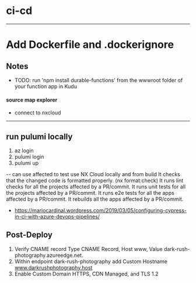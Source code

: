 # ci-cd

---

# Add Dockerfile and .dockerignore

## Notes

- TODO: run 'npm install durable-functions' from the wwwroot folder of your function app in Kudu

#### source map explorer

- connect to nxcloud

---

## run pulumi locally

1. az login
2. pulumi login
3. pulumi up

-- can use affected to test use NX Cloud locally and from build
It checks that the changed code is formatted properly. (nx format:check)
It runs lint checks for all the projects affected by a PR/commit.
It runs unit tests for all the projects affected by a PR/commit.
It runs e2e tests for all the apps affected by a PR/commit.
It rebuilds all the apps affected by a PR/commit.

- <https://mariocardinal.wordpress.com/2019/03/05/configuring-cypress-in-ci-with-azure-devops-pipelines/>

## Post-Deploy

1. Verify CNAME record Type CNAME Record, Host www, Value dark-rush-photography.azureedge.net.
2. Within endpoint dark-rush-photography add Custom Hostname www.darkrushphotography.host
3. Enable Custom Domain HTTPS, CDN Managed, and TLS 1.2

